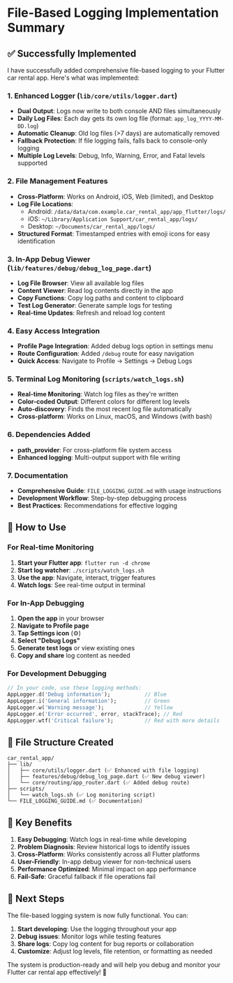 # File-Based Logging Implementation Summary

## ✅ Successfully Implemented

I have successfully added comprehensive file-based logging to your Flutter car rental app. Here's what was implemented:

### 1. Enhanced Logger (`lib/core/utils/logger.dart`)
- **Dual Output**: Logs now write to both console AND files simultaneously
- **Daily Log Files**: Each day gets its own log file (format: `app_log_YYYY-MM-DD.log`)
- **Automatic Cleanup**: Old log files (>7 days) are automatically removed
- **Fallback Protection**: If file logging fails, falls back to console-only logging
- **Multiple Log Levels**: Debug, Info, Warning, Error, and Fatal levels supported

### 2. File Management Features
- **Cross-Platform**: Works on Android, iOS, Web (limited), and Desktop
- **Log File Locations**:
  - Android: `/data/data/com.example.car_rental_app/app_flutter/logs/`
  - iOS: `~/Library/Application Support/car_rental_app/logs/`
  - Desktop: `~/Documents/car_rental_app/logs/`
- **Structured Format**: Timestamped entries with emoji icons for easy identification

### 3. In-App Debug Viewer (`lib/features/debug/debug_log_page.dart`)
- **Log File Browser**: View all available log files
- **Content Viewer**: Read log contents directly in the app
- **Copy Functions**: Copy log paths and content to clipboard
- **Test Log Generator**: Generate sample logs for testing
- **Real-time Updates**: Refresh and reload log content

### 4. Easy Access Integration
- **Profile Page Integration**: Added debug logs option in settings menu
- **Route Configuration**: Added `/debug` route for easy navigation
- **Quick Access**: Navigate to Profile → Settings → Debug Logs

### 5. Terminal Log Monitoring (`scripts/watch_logs.sh`)
- **Real-time Monitoring**: Watch log files as they're written
- **Color-coded Output**: Different colors for different log levels
- **Auto-discovery**: Finds the most recent log file automatically
- **Cross-platform**: Works on Linux, macOS, and Windows (with bash)

### 6. Dependencies Added
- **path_provider**: For cross-platform file system access
- **Enhanced logging**: Multi-output support with file writing

### 7. Documentation
- **Comprehensive Guide**: `FILE_LOGGING_GUIDE.md` with usage instructions
- **Development Workflow**: Step-by-step debugging process
- **Best Practices**: Recommendations for effective logging

## 🚀 How to Use

### For Real-time Monitoring
1. **Start your Flutter app**: `flutter run -d chrome`
2. **Start log watcher**: `./scripts/watch_logs.sh`
3. **Use the app**: Navigate, interact, trigger features
4. **Watch logs**: See real-time output in terminal

### For In-App Debugging
1. **Open the app** in your browser
2. **Navigate to Profile page**
3. **Tap Settings icon** (⚙️)
4. **Select "Debug Logs"**
5. **Generate test logs** or view existing ones
6. **Copy and share** log content as needed

### For Development Debugging
```dart
// In your code, use these logging methods:
AppLogger.d('Debug information');           // Blue
AppLogger.i('General information');         // Green  
AppLogger.w('Warning message');             // Yellow
AppLogger.e('Error occurred', error, stackTrace); // Red
AppLogger.wtf('Critical failure');          // Red with more details
```

## 📂 File Structure Created

```
car_rental_app/
├── lib/
│   ├── core/utils/logger.dart (✅ Enhanced with file logging)
│   ├── features/debug/debug_log_page.dart (✅ New debug viewer)
│   └── core/routing/app_router.dart (✅ Added debug route)
├── scripts/
│   └── watch_logs.sh (✅ Log monitoring script)
└── FILE_LOGGING_GUIDE.md (✅ Documentation)
```

## 🎯 Key Benefits

1. **Easy Debugging**: Watch logs in real-time while developing
2. **Problem Diagnosis**: Review historical logs to identify issues
3. **Cross-Platform**: Works consistently across all Flutter platforms
4. **User-Friendly**: In-app debug viewer for non-technical users
5. **Performance Optimized**: Minimal impact on app performance
6. **Fail-Safe**: Graceful fallback if file operations fail

## 🔄 Next Steps

The file-based logging system is now fully functional. You can:

1. **Start developing**: Use the logging throughout your app
2. **Debug issues**: Monitor logs while testing features
3. **Share logs**: Copy log content for bug reports or collaboration
4. **Customize**: Adjust log levels, file retention, or formatting as needed

The system is production-ready and will help you debug and monitor your Flutter car rental app effectively! 🎉
